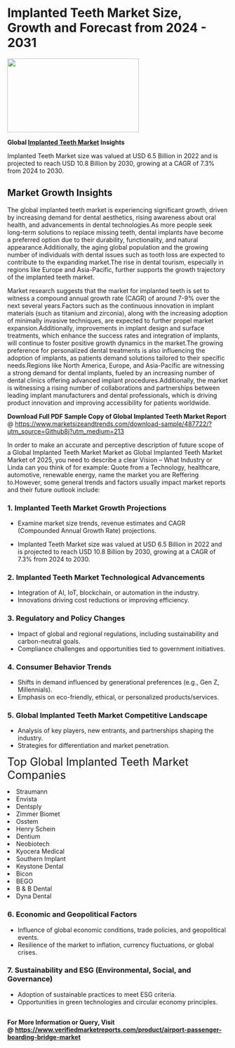 <H1>Implanted Teeth Market Size, Growth and Forecast from 2024 - 2031</H1><img class="aligncenter size-medium wp-image-584254" src="https://thirdeyenews.in/wp-content/uploads/2024/09/Global-Market-Research-300x168.jpeg" alt="" width="300" height="168" /><p><strong>Global&nbsp;<a href="https://www.marketsizeandtrends.com/download-sample/487722/?utm_source=Github8j?utm_medium=213">Implanted Teeth Market</a> Insights</strong></p><p>Implanted Teeth Market size was valued at USD 6.5 Billion in 2022 and is projected to reach USD 10.8 Billion by 2030, growing at a CAGR of 7.3% from 2024 to 2030.</p><p><h2>Market Growth Insights</h2> <p>The global implanted teeth market is experiencing significant growth, driven by increasing demand for dental aesthetics, rising awareness about oral health, and advancements in dental technologies.As more people seek long-term solutions to replace missing teeth, dental implants have become a preferred option due to their durability, functionality, and natural appearance.Additionally, the aging global population and the growing number of individuals with dental issues such as tooth loss are expected to contribute to the expanding market.The rise in dental tourism, especially in regions like Europe and Asia-Pacific, further supports the growth trajectory of the implanted teeth market.</p> <p>Market research suggests that the market for implanted teeth is set to witness a compound annual growth rate (CAGR) of around 7-9% over the next several years.Factors such as the continuous innovation in implant materials (such as titanium and zirconia), along with the increasing adoption of minimally invasive techniques, are expected to further propel market expansion.Additionally, improvements in implant design and surface treatments, which enhance the success rates and integration of implants, will continue to foster positive growth dynamics in the market.The growing preference for personalized dental treatments is also influencing the adoption of implants, as patients demand solutions tailored to their specific needs.Regions like North America, Europe, and Asia-Pacific are witnessing a strong demand for dental implants, fueled by an increasing number of dental clinics offering advanced implant procedures.Additionally, the market is witnessing a rising number of collaborations and partnerships between leading implant manufacturers and dental professionals, which is driving product innovation and improving accessibility for patients worldwide.</p> <p><span class=""><strong>Download Full PDF Sample Copy of Global Implanted Teeth Market Report</strong> @ <a href="https://www.marketsizeandtrends.com/download-sample/487722/?utm_source=Github8j?utm_medium=213" target="_blank">https://www.marketsizeandtrends.com/download-sample/487722/?utm_source=Github8j?utm_medium=213</a></span></p><p>In order to make an accurate and perceptive description of future scope of a Global&nbsp;Implanted Teeth Market Market as Global&nbsp;Implanted Teeth Market Market of 2025, you need to describe a clear Vision &ndash; What Industry or Linda can you think of for example: Quote from a Technology, healthcare, automotive, renewable energy, name the market you are Reffering to.However, some general trends and factors usually impact market reports and their future outlook include:</p><h3>1.&nbsp;<strong>Implanted Teeth Market Growth Projections</strong></h3><ul><li>Examine market size trends, revenue estimates and CAGR (Compounded Annual Growth Rate) projections.</li><li><p>Implanted Teeth Market size was valued at USD 6.5 Billion in 2022 and is projected to reach USD 10.8 Billion by 2030, growing at a CAGR of 7.3% from 2024 to 2030.</p></li></ul><h3>2.&nbsp;<strong>Implanted Teeth Market Technological Advancements</strong></h3><ul><li>Integration of AI, IoT, blockchain, or automation in the industry.</li><li>Innovations driving cost reductions or improving efficiency.</li></ul><h3>3.&nbsp;<strong>Regulatory and Policy Changes</strong></h3><ul><li>Impact of global and regional regulations, including sustainability and carbon-neutral goals.</li><li>Compliance challenges and opportunities tied to government initiatives.</li></ul><h3>4.&nbsp;<strong>Consumer Behavior Trends</strong></h3><ul><li>Shifts in demand influenced by generational preferences (e.g., Gen Z, Millennials).</li><li>Emphasis on eco-friendly, ethical, or personalized products/services.</li></ul><h3>5.&nbsp;<strong>Global Implanted Teeth Market Competitive Landscape</strong></h3><ul><li>Analysis of key players, new entrants, and partnerships shaping the industry.</li><li>Strategies for differentiation and market penetration.</li></ul><p data-pm-slice="1 1 []"><span style="color: inherit; font-family: inherit; font-size: 25px;">Top Global Implanted Teeth Market Companies</span></p><div class="" data-test-id=""><p><li>Straumann</li><li> Envista</li><li> Dentsply</li><li> Zimmer Biomet</li><li> Osstem</li><li> Henry Schein</li><li> Dentium</li><li> Neobiotech</li><li> Kyocera Medical</li><li> Southern Implant</li><li> Keystone Dental</li><li> Bicon</li><li> BEGO</li><li> B & B Dental</li><li> Dyna Dental</li></p></div><h3>6.&nbsp;<strong>Economic and Geopolitical Factors</strong></h3><ul><li>Influence of global economic conditions, trade policies, and geopolitical events.</li><li>Resilience of the market to inflation, currency fluctuations, or global crises.</li></ul><h3>7.&nbsp;<strong>Sustainability and ESG (Environmental, Social, and Governance)</strong></h3><ul><li>Adoption of sustainable practices to meet ESG criteria.</li><li>Opportunities in green technologies and circular economy principles.</li></ul><h2><strong style="font-size: 14px;">For More Information or Query, Visit @&nbsp;</strong><a style="background-color: #ffffff; font-size: 14px;" href="https://www.marketsizeandtrends.com/report/implanted-teeth-market/" target="_blank">https://www.verifiedmarketreports.com/product/airport-passenger-boarding-bridge-market</a></h2>